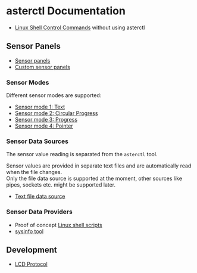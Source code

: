 # asterctl Documentation

- [Linux Shell Control Commands](shell_commands.md) without using asterctl

## Sensor Panels

- [Sensor panels](sensor_panels.md)
- [Custom sensor panels](sensor_custom_panel.md)

### Sensor Modes

Different sensor modes are supported:

- [Sensor mode 1: Text](sensor_mode1_text.md)
- [Sensor mode 2: Circular Progress](sensor_mode2_fan.md)
- [Sensor mode 3: Progress](sensor_mode3_progress.md)
- [Sensor mode 4: Pointer](sensor_mode4_pointer.md)

### Sensor Data Sources

The sensor value reading is separated from the `asterctl` tool.

Sensor values are provided in separate text files and are automatically read when the file changes.  
Only the file data source is supported at the moment, other sources like pipes, sockets etc. might be supported later.

- [Text file data source](sensor_data_txt_file.md)

### Sensor Data Providers

- Proof of concept [Linux shell scripts](sensor_data_shell.md)
- [sysinfo tool](sensor_data_sysinfo.md)

## Development

- [LCD Protocol](lcd_protocol.md)


